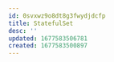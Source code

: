 ```yaml
---
id: 0svxwz9o8dt8g3fwydjdcfp
title: StatefulSet
desc: ''
updated: 1677583506781
created: 1677583500897
---
```

